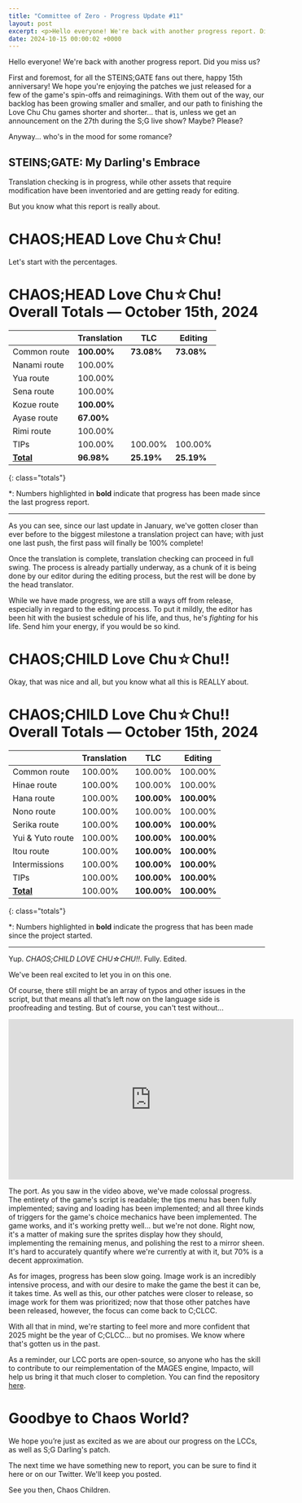```yaml
---
title: "Committee of Zero - Progress Update #11"
layout: post
excerpt: <p>Hello everyone! We're back with another progress report. Did you miss us?</p>
date: 2024-10-15 00:00:02 +0000
---
```


Hello everyone! We're back with another progress report. Did you miss us?

First and foremost, for all the STEINS;GATE fans out there, happy 15th anniversary! We hope you're enjoying the patches we just released for a few of the game's spin-offs and reimaginings. With them out of the way, our backlog has been growing smaller and smaller, and our path to finishing the Love Chu Chu games shorter and shorter... that is, unless we get an announcement on the 27th during the S;G live show? Maybe? Please?

Anyway... who's in the mood for some romance?

## STEINS;GATE: My Darling's Embrace

Translation checking is in progress, while other assets that require modification have been inventoried and are getting ready for editing.

But you know what this report is really about.

# CHAOS;HEAD Love Chu☆Chu!

Let's start with the percentages.

# CHAOS;HEAD Love Chu☆Chu! Overall Totals — October 15th, 2024

|                  | **Translation** | **TLC**    | **Editing** |
| ---------------- | --------------- | ---------- | ----------- |
| Common route     | **100.00%**     | **73.08%** | **73.08%**  |
| Nanami route     | 100.00%         |            |             |
| Yua route        | 100.00%         |            |             |
| Sena route       | 100.00%         |            |             |
| Kozue route      | **100.00%**     |            |             |
| Ayase route      | **67.00%**      |            |             |
| Rimi route       | 100.00%         |            |             |
| TIPs             | 100.00%         | 100.00%    | 100.00%     |
| **<u>Total</u>** | **96.98%**      | **25.19%** | **25.19%**  |

{: class="totals"}

\*: Numbers highlighted in **bold** indicate that progress has been made since the last progress report.

<hr>

As you can see, since our last update in January, we've gotten closer than ever before to the biggest milestone a translation project can have; with just one last push, the first pass will finally be 100% complete!

Once the translation is complete, translation checking can proceed in full swing. The process is already partially underway, as a chunk of it is being done by our editor during the editing process, but the rest will be done by the head translator.

While we have made progress, we are still a ways off from release, especially in regard to the editing process. To put it mildly, the editor has been hit with the busiest schedule of his life, and thus, he's _fighting_ for his life. Send him your energy, if you would be so kind.

# CHAOS;CHILD Love Chu☆Chu!!

Okay, that was nice and all, but you know what all this is REALLY about.

# CHAOS;CHILD Love Chu☆Chu!! Overall Totals — October 15th, 2024

|                  | **Translation** | **TLC**     | **Editing** |
| ---------------- | --------------- | ----------- | ----------- |
| Common route     | 100.00%         | 100.00%     | 100.00%     |
| Hinae route      | 100.00%         | 100.00%     | 100.00%     |
| Hana route       | 100.00%         | **100.00%** | **100.00%** |
| Nono route       | 100.00%         | 100.00%     | 100.00%     |
| Serika route     | 100.00%         | **100.00%** | **100.00%** |
| Yui & Yuto route | 100.00%         | **100.00%** | **100.00%** |
| Itou route       | 100.00%         | **100.00%** | **100.00%** |
| Intermissions    | 100.00%         | **100.00%** | **100.00%** |
| TIPs             | 100.00%         | **100.00%** | **100.00%** |
| **<u>Total</u>** | 100.00%         | **100.00%** | **100.00%** |

{: class="totals"}

\*: Numbers highlighted in **bold** indicate the progress that has been made since the project started.

<hr>

Yup. <i>CHAOS;CHILD LOVE CHU☆CHU!!</i>. Fully. Edited.

We've been real excited to let you in on this one.

Of course, there still might be an array of typos and other issues in the script, but that means all that’s left now on the language side is proofreading and testing. But of course, you can't test without...

<div class="youtube-wrapper"><iframe width="560" height="315" src="https://www.youtube-nocookie.com/embed/J6KnYpvEB5w" frameborder="0" allow="accelerometer; autoplay; encrypted-media; gyroscope; picture-in-picture" allowfullscreen></iframe></div>

The port. As you saw in the video above, we've made colossal progress. The entirety of the game's script is readable; the tips menu has been fully implemented; saving and loading has been implemented; and all three kinds of triggers for the game's choice mechanics have been implemented. The game works, and it's working pretty well... but we're not done. Right now, it's a matter of making sure the sprites display how they should, implementing the remaining menus, and polishing the rest to a mirror sheen. It's hard to accurately quantify where we're currently at with it, but 70% is a decent approximation.

As for images, progress has been slow going. Image work is an incredibly intensive process, and with our desire to make the game the best it can be, it takes time. As well as this, our other patches were closer to release, so image work for them was prioritized; now that those other patches have been released, however, the focus can come back to C;CLCC.

With all that in mind, we're starting to feel more and more confident that 2025 might be the year of C;CLCC... but no promises. We know where that's gotten us in the past.

As a reminder, our LCC ports are open-source, so anyone who has the skill to contribute to our reimplementation of the MAGES engine, Impacto, will help us bring it that much closer to completion. You can find the repository [here](https://github.com/CommitteeOfZero/impacto).

# Goodbye to Chaos World?

We hope you’re just as excited as we are about our progress on the LCCs, as well as S;G Darling's patch.

The next time we have something new to report, you can be sure to find it here or on our Twitter. We'll keep you posted.

See you then, Chaos Children.
